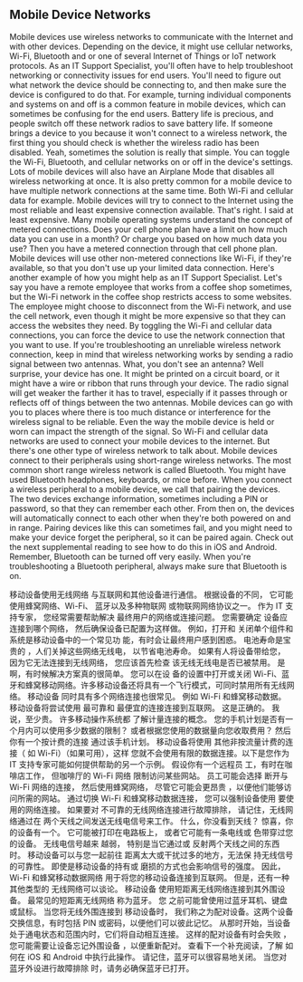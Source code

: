 ## Mobile Device Networks

Mobile devices use wireless networks to communicate with the Internet and with other devices. Depending on the device, it might use cellular networks, Wi-Fi, Bluetooth and or one of several Internet of Things or IoT network protocols. As an IT Support Specialist, you'll often have to help troubleshoot networking or connectivity issues for end users. You'll need to figure out what network the device should be connecting to, and then make sure the device is configured to do that. For example, turning individual components and systems on and off is a common feature in mobile devices, which can sometimes be confusing for the end users. Battery life is precious, and people switch off these network radios to save battery life. If someone brings a device to you because it won't connect to a wireless network, the first thing you should check is whether the wireless radio has been disabled. Yeah, sometimes the solution is really that simple. You can toggle the Wi-Fi, Bluetooth, and cellular networks on or off in the device's settings. Lots of mobile devices will also have an Airplane Mode that disables all wireless networking at once. It is also pretty common for a mobile device to have multiple network connections at the same time. Both Wi-Fi and cellular data for example. Mobile devices will try to connect to the Internet using the most reliable and least expensive connection available. That's right. I said at least expensive. Many mobile operating systems understand the concept of metered connections. Does your cell phone plan have a limit on how much data you can use in a month? Or charge you based on how much data you use? Then you have a metered connection through that cell phone plan. Mobile devices will use other non-metered connections like Wi-Fi, if they're available, so that you don't use up your limited data connection. Here's another example of how you might help as an IT Support Specialist. Let's say you have a remote employee that works from a coffee shop sometimes, but the Wi-Fi network in the coffee shop restricts access to some websites. The employee might choose to disconnect from the Wi-Fi network, and use the cell network, even though it might be more expensive so that they can access the websites they need. By toggling the Wi-Fi and cellular data connections, you can force the device to use the network connection that you want to use. If you're troubleshooting an unreliable wireless network connection, keep in mind that wireless networking works by sending a radio signal between two antennas. What, you don't see an antenna? Well surprise, your device has one. It might be printed on a circuit board, or it might have a wire or ribbon that runs through your device. The radio signal will get weaker the farther it has to travel, especially if it passes through or reflects off of things between the two antennas. Mobile devices can go with you to places where there is too much distance or interference for the wireless signal to be reliable. Even the way the mobile device is held or worn can impact the strength of the signal. So Wi-Fi and cellular data networks are used to connect your mobile devices to the internet. But there's one other type of wireless network to talk about. Mobile devices connect to their peripherals using short-range wireless networks. The most common short range wireless network is called Bluetooth. You might have used Bluetooth headphones, keyboards, or mice before. When you connect a wireless peripheral to a mobile device, we call that pairing the devices. The two devices exchange information, sometimes including a PIN or password, so that they can remember each other. From then on, the devices will automatically connect to each other when they're both powered on and in range. Pairing devices like this can sometimes fail, and you might need to make your device forget the peripheral, so it can be paired again. Check out the next supplemental reading to see how to do this in iOS and Android. Remember, Bluetooth can be turned off very easily. When you're troubleshooting a Bluetooth peripheral, always make sure that Bluetooth is on.



移动设备使用无线网络 与互联网和其他设备进行通信。 根据设备的不同， 它可能使用蜂窝网络、Wi-Fi、 蓝牙以及多种物联网 或物联网网络协议之一。 作为 IT 支持专家， 您经常需要帮助解决 最终用户的网络或连接问题。 您需要确定 设备应连接到哪个网络， 然后确保设备已配置为这样做。 例如，打开和 关闭单个组件和系统是移动设备中的一个常见功 能，有时会让最终用户感到困惑。 电池寿命是宝贵的 ，人们关掉这些网络无线电， 以节省电池寿命。 如果有人将设备带给您， 因为它无法连接到无线网络， 您应该首先检查 该无线无线电是否已被禁用。 是啊，有时候解决方案真的很简单。 您可以在设 备的设置中打开或关闭 Wi-Fi、蓝牙和蜂窝移动网络。许多移动设备还将具有一个飞行模式，可同时禁用所有无线网络。 移动设备 同时具有多个网络连接也很常见。 例如 Wi-Fi 和蜂窝移动数据。 移动设备将尝试使用 最可靠和 最便宜的连接连接到互联网。 这是正确的。 我说，至少贵。 许多移动操作系统都 了解计量连接的概念。 您的手机计划是否有一 个月内可以使用多少数据的限制？ 或者根据您使用的数据量向您收取费用？ 然后你有一个按计费的连接 通过该手机计划。 移动设备将使用 其他非按流量计费的连接（ 如 Wi-Fi）（如果可用），这样 您就不会使用有限的数据连接。以下是您作为 IT 支持专家可能如何提供帮助的另一个示例。 假设你有一个远程员 工，有时在咖啡店工作， 但咖啡厅的 Wi-Fi 网络 限制访问某些网站。 员工可能会选择 断开与 Wi-Fi 网络的连接， 然后使用蜂窝网络， 尽管它可能会更昂贵 ，以便他们能够访问所需的网站。 通过切换 Wi-Fi 和蜂窝移动数据连接， 您可以强制设备使用 要使用的网络连接。 如果要对 不可靠的无线网络连接进行故障排除， 请记住，无线网络通过在 两个天线之间发送无线电信号来工作。 什么，你没看到天线？ 惊喜，你的设备有一个。 它可能被打印在电路板上， 或者它可能有一条电线或 色带穿过您的设备。 无线电信号越来 越弱， 特别是当它通过或 反射两个天线之间的东西时。 移动设备可以与您一起前往 距离太大或干扰过多的地方，无法保 持无线信号的可靠性。 即使是移动设备的持有或 磨损的方式也会影响信号的强度。 因此，Wi-Fi 和蜂窝移动数据网络 用于将您的移动设备连接到互联网。 但是，还有一种其他类型的 无线网络可以谈论。 移动设备 使用短距离无线网络连接到其外围设备。 最常见的短距离无线网络 称为蓝牙。 您 之前可能曾使用过蓝牙耳机、键盘或鼠标。 当您将无线外围连接到 移动设备时， 我们称之为配对设备。这两个设备交换信息，有时包括 PIN 或密码，以便他们可以彼此记忆。 从那时开始，当设备处于通电状态和范围内时，它们将自动相互连接。 这样的配对设备有时会失败 ， 您可能需要让设备忘记外围设备 ，以便重新配对。 查看下一个补充阅读，了解 如何在 iOS 和 Android 中执行此操作。 请记住，蓝牙可以很容易地关闭。 当您对蓝牙外设进行故障排除 时，请务必确保蓝牙已打开。